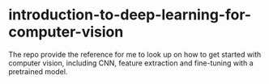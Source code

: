 # introduction-to-deep-learning-for-computer-vision
The repo provide the reference for me to look up on how to get started with computer vision, including CNN, feature extraction and fine-tuning with a pretrained model. 
